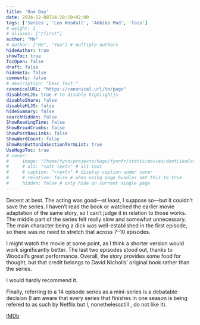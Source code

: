 ```yaml
---
title: 'One Day'
date: 2024-12-08T14:28:59+02:00
tags: ['Series', 'Leo Woodall', 'Ambika Mod', 'loss']
# weight: 1
# aliases: ["/first"]
author: "Me"
# author: ["Me", "You"] # multiple authors
hideAuthor: true
showToc: true
TocOpen: false
draft: false
hidemeta: false
comments: false
# description: "Desc Text."
canonicalURL: "https://canonical.url/to/page"
disableHLJS: true # to disable highlightjs
disableShare: false
disableHLJS: false
hideSummary: false
searchHidden: false
ShowReadingTime: false
ShowBreadCrumbs: false
ShowPostNavLinks: false
ShowWordCount: false
ShowRssButtonInSectionTermList: true
UseHugoToc: true
# cover:
#     image: "/home/fynn/projects/hugo/fynnfr/static/movies/dontLikeCover.png" # image path/url
#     # alt: "<alt text>" # alt text
#     # caption: "<text>" # display caption under cover
#     # relative: false # when using page bundles set this to true
#     hidden: false # only hide on current single page
---
```

Decent at best. The acting was good—at least, I suppose so—but it couldn’t save the series. I haven’t read the book or watched the earlier movie adaptation of the same story, so I can’t judge it in relation to those works. The middle part of the series felt really slow and somewhat unnecessary. The main character being a dick was well-established in the first episode, so there was no need to stretch that across 7–10 episodes.

I might watch the movie at some point, as I think a shorter version would work significantly better. The last two episodes stood out, thanks to Woodall’s great performance. Overall, the story provides some food for thought, but that credit belongs to David Nicholls’ original book rather than the series. 

I would hardly recommend it.

Finally, referring to a 14 episode series as a mini-series is a debatable decision (I am aware that every series that finishes in one season is being refered to as such by Netflix but I, nonethelessstill , do not like it).

[IMDb](https://www.imdb.com/title/tt16283804/)
